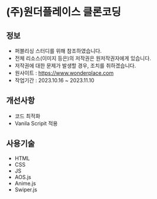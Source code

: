 # (주)원더플레이스 클론코딩

## 정보

- 퍼블리싱 스터디를 위해 참조하였습니다. 
- 전체 리소스(이미지 등은)의 저작권은 원저작권자에게 있습니다.
- 저작권에 대한 문제가 발생할 경우, 조치를 취하겠습니다.
- 원사이트 : https://www.wonderplace.com
- 작업기간 : 2023.10.16 ~ 2023.11.10

## 개선사항

- 코드 최적화
- Vanila Scripit 적용

## 사용기술

- HTML
- CSS
- JS
- AOS.js
- Anime.js
- Swiper.js
